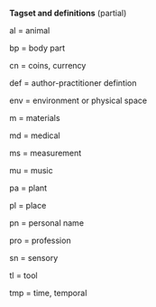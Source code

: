 **Tagset and definitions** (partial)

al = animal

bp = body part

cn = coins, currency

def = author-practitioner defintion

env = environment or physical space

m = materials

md = medical

ms = measurement

mu = music

pa = plant

pl = place 

pn = personal name

pro = profession

sn = sensory

tl = tool

tmp = time, temporal
